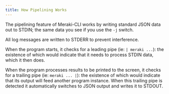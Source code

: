 ```yaml
---
title: How Pipelining Works
---
```


The pipelining feature of Meraki-CLI works by writing standard JSON data out to STDIN; the same data you see if you use the `-j` switch.

All log messages are written to STDERR to prevent interference.

When the program starts, it checks for a leading pipe (ie: `| meraki ...`): the existence of which would indicate that it needs to process STDIN data, which it then does.

When the program processes results to be printed to the screen, it checks for a trailing pipe (ie: `meraki ... |`): the existence of which would indicate that its output will feed another program instance. When this trailing pipe is detected it automatically switches to JSON output and writes it to STDOUT.
